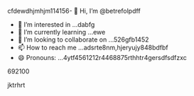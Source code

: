 cfdewdhjmhjm114156- 👋 Hi, I’m @betrefolpdff
- 👀 I’m interested in ...dabfg
- 🌱 I’m currently learning ...ewe
- 💞️ I’m looking to collaborate on ...526gfb1452
- 📫 How to reach me ...adsrte8nm,hjeryujy848bdfbf
- 😄 Pronouns: ...4ytf4561212r4468875rthhtr4gersdfsdfzxc
<!---5454sdf7887rgr6338588egrerf
betrefolp/betrefolp is a ✨ special ✨ repository because itfghs `README.md` (this file) appears on qweqweyourhfmmmGitHub profile.2ger
You can click the Preview link to take a look atwre your2363xcvse
changes.225959441413333
--->692100
jktrhrt
